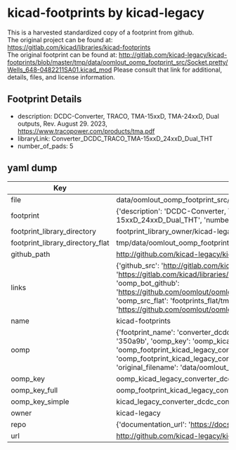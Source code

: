 # kicad-footprints by kicad-legacy  
This is a harvested standardized copy of a footprint from github.  
The original project can be found at:  
https://gitlab.com/kicad/libraries/kicad-footprints  
The original footprint can be found at:
http://gitlab.com/kicad-legacy/kicad-footprints/blob/master/tmp/data/oomlout_oomp_footprint_src/Socket.pretty/Wells_648-0482211SA01.kicad_mod
Please consult that link for additional, details, files, and license information.  
## Footprint Details
* description: DCDC-Converter, TRACO, TMA-15xxD, TMA-24xxD, Dual outputs, Rev. August 29. 2023, https://www.tracopower.com/products/tma.pdf  
* libraryLink: Converter_DCDC_TRACO_TMA-15xxD_24xxD_Dual_THT  
* number_of_pads: 5  
## yaml dump  
| Key | Value |  
| --- | --- |  
| file | data/oomlout_oomp_footprint_src/kicad-footprints/Converter_DCDC.pretty/Converter_DCDC_TRACO_TMA-15xxD_24xxD_Dual_THT.kicad_mod |  
| footprint | {'description': 'DCDC-Converter, TRACO, TMA-15xxD, TMA-24xxD, Dual outputs, Rev. August 29. 2023, https://www.tracopower.com/products/tma.pdf', 'libraryLink': 'Converter_DCDC_TRACO_TMA-15xxD_24xxD_Dual_THT', 'number_of_pads': 5} |  
| footprint_library_directory | footprint_library_owner/kicad-legacy_kicad-footprints |  
| footprint_library_directory_flat | tmp/data/oomlout_oomp_footprint_src/footprints_flat/kicad_legacy_converter_dcdc_converter_dcdc_traco_tma_15xxd_24xxd_dual_tht/working |  
| github_path | http://github.com/kicad-legacy/kicad-footprints/blob/master/tmp/data/oomlout_oomp_footprint_src/Converter_DCDC.pretty/Converter_DCDC_TRACO_TMA-15xxD_24xxD_Dual_THT.kicad_mod |  
| links | {'github_src': 'http://gitlab.com/kicad-legacy/kicad-footprints/blob/master/tmp/data/oomlout_oomp_footprint_src/Socket.pretty/Wells_648-0482211SA01.kicad_mod', 'github_src_repo': 'https://gitlab.com/kicad/libraries/kicad-footprints', 'oomp_bot': 'tmp/data/oomlout_oomp_footprint_src/footprints/kicad_legacy_converter_dcdc_converter_dcdc_traco_tma_15xxd_24xxd_dual_tht/working', 'oomp_bot_github': 'https://github.com/oomlout/oomlout_oomp_footprint_bot/tree/main/tmp/data/oomlout_oomp_footprint_src/footprints/kicad_legacy_converter_dcdc_converter_dcdc_traco_tma_15xxd_24xxd_dual_tht/working', 'oomp_src_flat': 'footprints_flat/tmp/data/oomlout_oomp_footprint_src/footprints_flat/kicad_legacy_converter_dcdc_converter_dcdc_traco_tma_15xxd_24xxd_dual_tht/working', 'oomp_src_flat_github': 'https://github.com/oomlout/oomlout_oomp_footprint_src/tree/main/tmp/data/oomlout_oomp_footprint_src/footprints_flat/kicad_legacy_converter_dcdc_converter_dcdc_traco_tma_15xxd_24xxd_dual_tht/working'} |  
| name | kicad-footprints |  
| oomp | {'footprint_name': 'converter_dcdc_traco_tma_15xxd_24xxd_dual_tht', 'library_name': 'converter_dcdc', 'md5': '350a9b8fee866a94aabedcd4ad0c649a', 'md5_10': '350a9b8fee', 'md5_5': '350a9', 'md5_6': '350a9b', 'oomp_key': 'oomp_kicad_legacy_converter_dcdc_converter_dcdc_traco_tma_15xxd_24xxd_dual_tht', 'oomp_key_extra': 'oomp_footprint_kicad_legacy_converter_dcdc_converter_dcdc_traco_tma_15xxd_24xxd_dual_tht', 'oomp_key_full': 'oomp_footprint_kicad_legacy_converter_dcdc_converter_dcdc_traco_tma_15xxd_24xxd_dual_tht_350a9b', 'oomp_key_simple': 'kicad_legacy_converter_dcdc_converter_dcdc_traco_tma_15xxd_24xxd_dual_tht', 'original_filename': 'data/oomlout_oomp_footprint_src/kicad-footprints/Converter_DCDC.pretty/Converter_DCDC_TRACO_TMA-15xxD_24xxD_Dual_THT.kicad_mod', 'owner_name': 'kicad_legacy'} |  
| oomp_key | oomp_kicad_legacy_converter_dcdc_converter_dcdc_traco_tma_15xxd_24xxd_dual_tht |  
| oomp_key_full | oomp_footprint_kicad_legacy_converter_dcdc_converter_dcdc_traco_tma_15xxd_24xxd_dual_tht |  
| oomp_key_simple | kicad_legacy_converter_dcdc_converter_dcdc_traco_tma_15xxd_24xxd_dual_tht |  
| owner | kicad-legacy |  
| repo | {'documentation_url': 'https://docs.github.com/rest/repos/repos#get-a-repository', 'message': 'Not Found'} |  
| url | http://github.com/kicad-legacy/kicad-footprints |  

